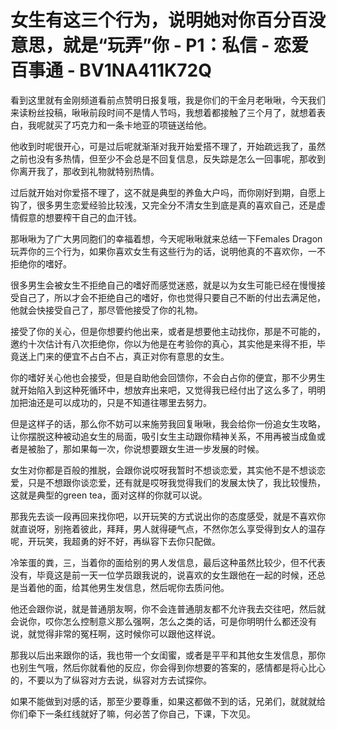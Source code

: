 # 女生有这三个行为，说明她对你百分百没意思，就是“玩弄”你 - P1：私信 - 恋爱百事通 - BV1NA411K72Q

看到这里就有金刚频道看前点赞明日报复哦，我是你们的干金月老啾啾，今天我们来读粉丝投稿，啾啾前段时间不是情人节吗，我想着都接触了三个月了，就想着表白，我呢就买了巧克力和一条卡地亚的项链送给他。

他收到时呢很开心，可是过后呢就渐渐对我开始爱搭不理了，开始疏远我了，虽然之前也没有多热情，但至少不会总是不回复信息，反失踪是怎么一回事呢，那收到你离开我了，那收到礼物就特别热情。

过后就开始对你爱搭不理了，这不就是典型的养鱼大户吗，而你刚好到期，自愿上钩了，很多男生恋爱经验比较浅，又完全分不清女生到底是真的喜欢自己，还是虚情假意的想要榨干自己的血汗钱。

那啾啾为了广大男同胞们的幸福着想，今天呢啾啾就来总结一下Females Dragon玩弄你的三个行为，如果你喜欢女生有这些行为的话，说明他真的不喜欢你，一不拒绝你的嗜好。

很多男生会被女生不拒绝自己的嗜好而感觉迷惑，就是以为女生可能已经在慢慢接受自己了，所以才会不拒绝自己的嗜好，你也觉得只要自己不断的付出去满足他，他就会快接受自己了，那尽管他接受了你的礼物。

接受了你的关心，但是你想要约他出来，或者是想要他主动找你，那是不可能的，邀约十次估计有八次拒绝你，你以为他是在考验你的真心，其实他是来得不拒，毕竟送上门来的便宜不占白不占，真正对你有意思的女生。

你的嗜好关心他也会接受，但是自助他会回馈你，不会白占你的便宜，那不少男生就开始陷入到这种死循环中，想放弃出来吧，又觉得我已经付出了这么多了，明明加把油还是可以成功的，只是不知道往哪里去努力。

但是这样子的话，那么你不妨可以来施劳我回复啾啾，我会给你一份追女生攻略，让你摆脱这种被动追女生的局面，吸引女生主动跟你精神关系，不用再被当成鱼或者是被胎了，那如果每一次，你说想要跟女生进一步发展的时候。

女生对你都是百般的推脱，会跟你说哎呀我暂时不想谈恋爱，其实他不是不想谈恋爱，只是不想跟你谈恋爱，还有就是哎呀我觉得我们的发展太快了，我比较慢热，这就是典型的green tea，面对这样的你就可以说。

那我先去谈一段再回来找你吧，以开玩笑的方式说出你的态度感受，就是不喜欢你就直说呀，别拖着彼此，拜拜，男人就得硬气点，不然你怎么享受得到女人的温存呢，开玩笑，我超勇的好不好，再纵容下去你只配做。

冷笨蛋的粪，三，当着你的面给别的男人发信息，最后这种虽然比较少，但不代表没有，毕竟这是前一天一位学员跟我说的，说喜欢的女生跟他在一起的时候，还总是当着他的面，给其他男生发信息，然后呢你去质问他。

他还会跟你说，就是普通朋友啊，你不会连普通朋友都不允许我去交往吧，然后就会说你，哎你怎么控制意义那么强啊，怎么之类的话，可是你明明什么都还没有说，就觉得非常的冤枉啊，这时候你可以跟他这样说。

那我以后出来跟你的话，我也带一个女闺蜜，或者是平平和其他女生发信息，那你也别生气哦，然后你就看他的反应，你会得到你想要的答案的，感情都是将心比心的，不要以为了纵容对方去说，纵容对方去试探你。

如果不能做到对感的话，那至少要尊重，如果这都做不到的话，兄弟们，就就就给你们牵下一条红线就好了嘛，何必苦了你自己，下课，下次见。

